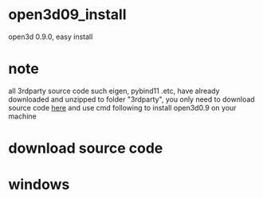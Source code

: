 # open3d09_install
open3d 0.9.0, easy install
# note
all 3rdparty source code such eigen, pybind11 .etc, have already downloaded and unzipped to folder "3rdparty",
you only need to download source code [here](https://github.com/Noel-Gallagher-Highflyingbirds/open3d09_install/releases) and use cmd following to install open3d0.9 on your machine

# download source code



# windows
